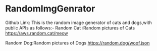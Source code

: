 # RandomImgGenrator
Github Link:
This is the random image generator of cats and dogs,with public APIs as follows:-
Random Cat :Random pictures of Cats
https://aws.random.cat/meow

Random Dog:Random pictures of Dogs
https://random.dog/woof.json
